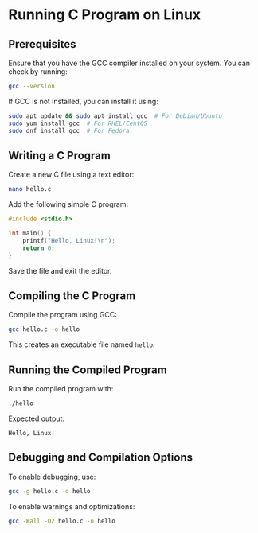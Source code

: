 # Running C Program on Linux

## Prerequisites

Ensure that you have the GCC compiler installed on your system. You can check by running:

```sh
gcc --version
```

If GCC is not installed, you can install it using:

```sh
sudo apt update && sudo apt install gcc  # For Debian/Ubuntu
sudo yum install gcc  # For RHEL/CentOS
sudo dnf install gcc  # For Fedora
```

## Writing a C Program

Create a new C file using a text editor:

```sh
nano hello.c
```

Add the following simple C program:

```c
#include <stdio.h>

int main() {
    printf("Hello, Linux!\n");
    return 0;
}
```

Save the file and exit the editor.

## Compiling the C Program

Compile the program using GCC:

```sh
gcc hello.c -o hello
```

This creates an executable file named `hello`.

## Running the Compiled Program

Run the compiled program with:

```sh
./hello
```

Expected output:

```
Hello, Linux!
```

## Debugging and Compilation Options

To enable debugging, use:

```sh
gcc -g hello.c -o hello
```

To enable warnings and optimizations:

```sh
gcc -Wall -O2 hello.c -o hello
```

